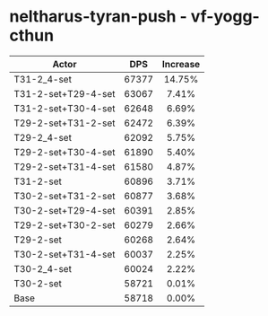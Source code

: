 # neltharus-tyran-push - vf-yogg-cthun
| Actor | DPS | Increase |
|---|:---:|:---:|
|T31-2_4-set|67377|14.75%|
|T31-2-set+T29-4-set|63067|7.41%|
|T31-2-set+T30-4-set|62648|6.69%|
|T29-2-set+T31-2-set|62472|6.39%|
|T29-2_4-set|62092|5.75%|
|T29-2-set+T30-4-set|61890|5.40%|
|T29-2-set+T31-4-set|61580|4.87%|
|T31-2-set|60896|3.71%|
|T30-2-set+T31-2-set|60877|3.68%|
|T30-2-set+T29-4-set|60391|2.85%|
|T29-2-set+T30-2-set|60279|2.66%|
|T29-2-set|60268|2.64%|
|T30-2-set+T31-4-set|60037|2.25%|
|T30-2_4-set|60024|2.22%|
|T30-2-set|58721|0.01%|
|Base|58718|0.00%|
